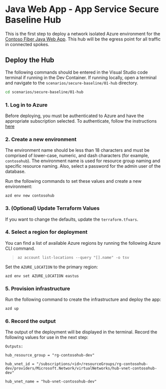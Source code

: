 # Java Web App - App Service Secure Baseline Hub

This is the first step to deploy a network isolated Azure environment for the [Contoso Fiber Java Web App](../README.md).  This hub will be the egress point for all traffic in connected spokes.

## Deploy the Hub

The following commands should be entered in the Visual Studio code terminal if running in the Dev Container.  If running locally, open a terminal and navigate to the `scenarios/secure-baseline/01-hub` directory.

```bash
cd scenarios/secure-baseline/01-hub
```

### 1. Log in to Azure

Before deploying, you must be authenticated to Azure and have the appropriate subscription selected.  To authenticate, follow the instructions [here](../README.md#1-log-in-to-azure)

### 2. Create a new environment

The environment name should be less than 18 characters and must be comprised of lower-case, numeric, and dash characters (for example, `contosohub`).  The environment name is used for resource group naming and specific resource naming. Also, select a password for the admin user of the database.

Run the following commands to set these values and create a new environment:

```shell
azd env new contosohub
```

### 3. (Optional) Update Terraform Values

If you want to change the defaults, update the `terraform.tfvars`.

### 4. Select a region for deployment

You can find a list of available Azure regions by running the following Azure CLI command.

> ```shell
> az account list-locations --query "[].name" -o tsv
> ```

Set the `AZURE_LOCATION` to the primary region:

```shell
azd env set AZURE_LOCATION eastus
```

### 5. Provision infrastructure

Run the following command to create the infrastructure and deploy the app:

```shell
azd up
```

### 6. Record the output

The output of the deployment will be displayed in the terminal.  Record the following values for use in the next step:

```
Outputs:

hub_resource_group = "rg-contosohub-dev"

hub_vnet_id = "/subscriptions/<id>/resourceGroups/rg-contosohub-dev/providers/Microsoft.Network/virtualNetworks/hub-vnet-contosohub-dev"

hub_vnet_name = "hub-vnet-contosohub-dev"
```
